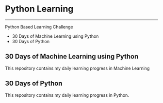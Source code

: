 # Python Learning
---

Python Based Learning Challenge
- 30 Days of Machine Learning using Python 
- 30 Days of Python

## 30 Days of Machine Learning using Python
This repository contains my daily learning progress in Machine Learning


## 30 Days of Python  
This repository contains my daily learning progress in Python.  

